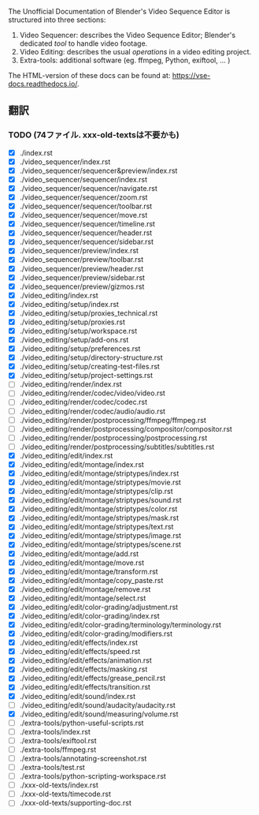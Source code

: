 The Unofficial Documentation of Blender's Video Sequence Editor is structured into three sections:

1. Video Sequencer: describes the Video Sequence Editor; Blender's dedicated _tool_ to handle video footage.
2. Video Editing: describes the usual _operations_ in a video editing project.
3. Extra-tools: additional software (eg. ffmpeg, Python, exiftool, ... )

The HTML-version of these docs can be found at: https://vse-docs.readthedocs.io/.

## 翻訳

### TODO (74ファイル. xxx-old-textsは不要かも)

- [x] ./index.rst
- [x] ./video_sequencer/index.rst
- [x] ./video_sequencer/sequencer&preview/index.rst
- [x] ./video_sequencer/sequencer/index.rst
- [x] ./video_sequencer/sequencer/navigate.rst
- [x] ./video_sequencer/sequencer/zoom.rst
- [x] ./video_sequencer/sequencer/toolbar.rst
- [x] ./video_sequencer/sequencer/move.rst
- [x] ./video_sequencer/sequencer/timeline.rst
- [x] ./video_sequencer/sequencer/header.rst
- [x] ./video_sequencer/sequencer/sidebar.rst
- [x] ./video_sequencer/preview/index.rst
- [x] ./video_sequencer/preview/toolbar.rst
- [x] ./video_sequencer/preview/header.rst
- [x] ./video_sequencer/preview/sidebar.rst
- [x] ./video_sequencer/preview/gizmos.rst
- [x] ./video_editing/index.rst
- [x] ./video_editing/setup/index.rst
- [x] ./video_editing/setup/proxies_technical.rst
- [x] ./video_editing/setup/proxies.rst
- [x] ./video_editing/setup/workspace.rst
- [x] ./video_editing/setup/add-ons.rst
- [x] ./video_editing/setup/preferences.rst
- [x] ./video_editing/setup/directory-structure.rst
- [x] ./video_editing/setup/creating-test-files.rst
- [x] ./video_editing/setup/project-settings.rst
- [ ] ./video_editing/render/index.rst
- [ ] ./video_editing/render/codec/video/video.rst
- [ ] ./video_editing/render/codec/codec.rst
- [ ] ./video_editing/render/codec/audio/audio.rst
- [ ] ./video_editing/render/postprocessing/ffmpeg/ffmpeg.rst
- [ ] ./video_editing/render/postprocessing/compositor/compositor.rst
- [ ] ./video_editing/render/postprocessing/postprocessing.rst
- [ ] ./video_editing/render/postprocessing/subtitles/subtitles.rst
- [x] ./video_editing/edit/index.rst
- [x] ./video_editing/edit/montage/index.rst
- [x] ./video_editing/edit/montage/striptypes/index.rst
- [x] ./video_editing/edit/montage/striptypes/movie.rst
- [x] ./video_editing/edit/montage/striptypes/clip.rst
- [x] ./video_editing/edit/montage/striptypes/sound.rst
- [x] ./video_editing/edit/montage/striptypes/color.rst
- [x] ./video_editing/edit/montage/striptypes/mask.rst
- [x] ./video_editing/edit/montage/striptypes/text.rst
- [x] ./video_editing/edit/montage/striptypes/image.rst
- [x] ./video_editing/edit/montage/striptypes/scene.rst
- [x] ./video_editing/edit/montage/add.rst
- [x] ./video_editing/edit/montage/move.rst
- [x] ./video_editing/edit/montage/transform.rst
- [x] ./video_editing/edit/montage/copy_paste.rst
- [x] ./video_editing/edit/montage/remove.rst
- [x] ./video_editing/edit/montage/select.rst
- [x] ./video_editing/edit/color-grading/adjustment.rst
- [x] ./video_editing/edit/color-grading/index.rst
- [x] ./video_editing/edit/color-grading/terminology/terminology.rst
- [x] ./video_editing/edit/color-grading/modifiers.rst
- [x] ./video_editing/edit/effects/index.rst
- [x] ./video_editing/edit/effects/speed.rst
- [x] ./video_editing/edit/effects/animation.rst
- [x] ./video_editing/edit/effects/masking.rst
- [x] ./video_editing/edit/effects/grease_pencil.rst
- [x] ./video_editing/edit/effects/transition.rst
- [x] ./video_editing/edit/sound/index.rst
- [ ] ./video_editing/edit/sound/audacity/audacity.rst
- [x] ./video_editing/edit/sound/measuring/volume.rst
- [ ] ./extra-tools/python-useful-scripts.rst
- [ ] ./extra-tools/index.rst
- [ ] ./extra-tools/exiftool.rst
- [ ] ./extra-tools/ffmpeg.rst
- [ ] ./extra-tools/annotating-screenshot.rst
- [ ] ./extra-tools/test.rst
- [ ] ./extra-tools/python-scripting-workspace.rst
- [ ] ./xxx-old-texts/index.rst
- [ ] ./xxx-old-texts/timecode.rst
- [ ] ./xxx-old-texts/supporting-doc.rst
